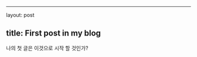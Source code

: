 ---

layout: post

title: First post in my blog
----------------------------

나의 첫 글은 이것으로 시작 할 것인가?
